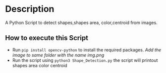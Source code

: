 # Description

A Python Script to detect shapes,shapes area, color,centroid from images.

## How to execute this Script

+ Run `pip install opencv-python` to install the required packages.
*Add the image to same folder with the name img.png*
+ Run the script using `python3 Shape_Detection.py`
the script will printout shapes area color centroid


